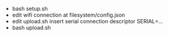 

- bash setup.sh
- edit wifi connection at filesystem/config.json
- edit upload.sh insert serial connection descriptor SERIAL=...
- bash upload.sh
